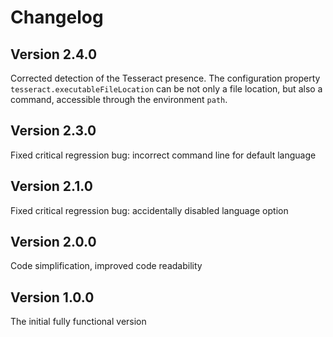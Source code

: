 # Changelog

## Version 2.4.0

Corrected detection of the Tesseract presence. The configuration property `tesseract.executableFileLocation` can be not only a file location, but also a command, accessible through the environment `path`.

## Version 2.3.0

Fixed critical regression bug: incorrect command line for default language

## Version 2.1.0

Fixed critical regression bug: accidentally disabled language option

## Version 2.0.0

Code simplification, improved code readability

## Version 1.0.0

The initial fully functional version
